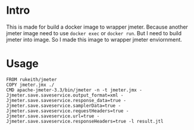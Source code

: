 # Intro
This is made for build a docker image to wrapper jmeter.
Because another jmeter image need to use `docker exec` or `docker run`. But I need to build jmeter into image.
So I made this image to wrapper jmeter enviornment.

# Usage
    FROM rukeith/jmeter
    COPY jmeter.jmx ./
    CMD apache-jmeter-3.3/bin/jmeter -n -t jmeter.jmx -Jjmeter.save.saveservice.output_format=xml -Jjmeter.save.saveservice.response_data=true -Jjmeter.save.saveservice.samplerData=true -Jjmeter.save.saveservice.requestHeaders=true -Jjmeter.save.saveservice.url=true -Jjmeter.save.saveservice.responseHeaders=true -l result.jtl
